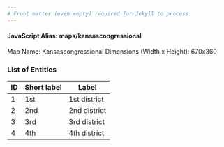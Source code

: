 ```yaml
---
# Front matter (even empty) required for Jekyll to process
---
```


#### JavaScript Alias: maps/kansascongressional

Map Name: Kansascongressional
Dimensions (Width x Height): 670x360





### List of Entities

ID | Short label | Label
---|---|---|
1|1st|1st district
2|2nd|2nd district
3|3rd|3rd district
4|4th|4th district

